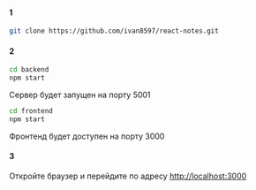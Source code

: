 

#### 1
```bash
git clone https://github.com/ivan8597/react-notes.git
```

#### 2
```bash
cd backend
npm start
```
Сервер будет запущен на порту 5001

```bash
cd frontend
npm start
```
Фронтенд будет доступен на порту 3000

#### 3
Откройте браузер и перейдите по адресу [http://localhost:3000](http://localhost:3000)

